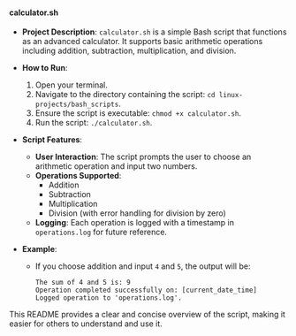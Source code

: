 
#### calculator.sh

- **Project Description**: `calculator.sh` is a simple Bash script that functions as an advanced calculator. It supports basic arithmetic operations including addition, subtraction, multiplication, and division.

- **How to Run**:
  1. Open your terminal.
  2. Navigate to the directory containing the script: `cd linux-projects/bash_scripts`.
  3. Ensure the script is executable: `chmod +x calculator.sh`.
  4. Run the script: `./calculator.sh`.

- **Script Features**:
  - **User Interaction**: The script prompts the user to choose an arithmetic operation and input two numbers.
  - **Operations Supported**: 
    - Addition
    - Subtraction
    - Multiplication
    - Division (with error handling for division by zero)
  - **Logging**: Each operation is logged with a timestamp in `operations.log` for future reference.

- **Example**:
  - If you choose addition and input `4` and `5`, the output will be:
    ```
    The sum of 4 and 5 is: 9
    Operation completed successfully on: [current_date_time]
    Logged operation to 'operations.log'.
    ```

This README provides a clear and concise overview of the script, making it easier for others to understand and use it.
